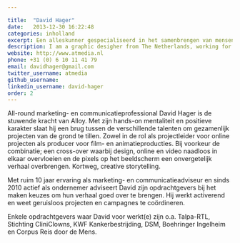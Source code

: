 ```yaml
---

title:  "David Hager"
date:   2013-12-30 16:22:48
categories: inholland
excerpt: Een alleskunner gespecialiseerd in het samenbrengen van mensen en ideeën
description: I am a graphic desigher from The Netherlands, working for my self since 2009 and recently under the name Studio 210 as a collective of creative designer and developers.
website: http://www.atmedia.nl
phone: +31 (0) 6 10 11 41 79
email: davidhager@gmail.com
twitter_username: atmedia
github_username:
linkedin_username: david-hager
order: 2
---
```

All-round marketing- en communicatieprofessional David Hager is de stuwende kracht van Alloy. Met zijn hands-on mentaliteit en positieve karakter slaat hij een brug tussen de verschillende talenten om gezamenlijk projecten van de grond te tillen. Zowel in de rol als projectleider voor online projecten als producer voor film- en animatieproducties. Bij voorkeur de combinatie; een cross-over waarbij design, online en video naadloos in elkaar overvloeien en de pixels op het beeldscherm een onvergetelijk verhaal overbrengen. Kortweg, creative storytelling.

Met ruim 10 jaar ervaring als marketing- en communicatieadviseur en sinds 2010 actief als ondernemer adviseert David zijn opdrachtgevers bij het maken keuzes om hun verhaal goed over te brengen. Hij werkt activerend en weet geruisloos projecten en campagnes te coördineren.

Enkele opdrachtgevers waar David voor werkt(e) zijn o.a. Talpa-RTL, Stichting CliniClowns, KWF Kankerbestrijding, DSM, Boehringer Ingelheim en Corpus Reis door de Mens.
